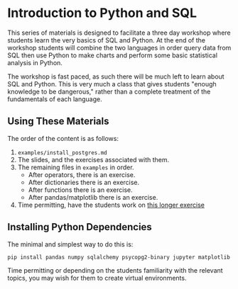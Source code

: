 # Introduction to Python and SQL

This series of materials is designed to facilitate a three day workshop where students learn the very basics of SQL and Python. At the end of the workshop students will combine the two languages in order query data from SQL then use Python to make charts and perform some basic statistical analysis in Python.

The workshop is fast paced, as such there will be much left to learn about SQL and Python. This is very much a class that gives students "enough knowledge to be dangerous," rather than a complete treatment of the fundamentals of each language.

## Using These Materials

The order of the content is as follows:

1. `examples/install_postgres.md`
2. The slides, and the exercises associated with them.
3. The remaining files in `examples` in order.
    * After operators, there is an exercise.
    * After dictionaries there is an exercise.
    * After functions there is an exercise.
    * After pandas/matplotlib there is an exercise.
4. Time permitting, have the students work on [this longer exercise](https://docs.google.com/document/d/1FVskrRMMz8qLCN1EJ4_yAQxGlVXu0ByA25jkVWWy-kE/edit#heading=h.ut50exrbqodb)

## Installing Python Dependencies

The minimal and simplest way to do this is:

```
pip install pandas numpy sqlalchemy psycopg2-binary jupyter matplotlib
```

Time permitting or depending on the students familiarity with the relevant topics, you may wish for them to create virtual environments.